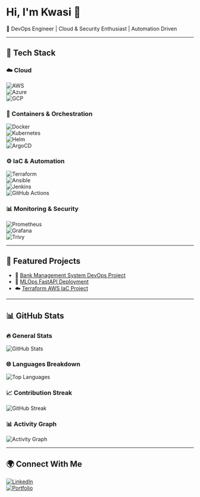 # Hi, I'm Kwasi 👋  

🚀 DevOps Engineer | Cloud & Security Enthusiast | Automation Driven  

---

## 🔧 Tech Stack  

### ☁️ Cloud  
![AWS](https://img.shields.io/badge/AWS-232F3E?style=for-the-badge&logo=amazon-aws&logoColor=white)  
![Azure](https://img.shields.io/badge/Azure-0078D4?style=for-the-badge&logo=microsoft-azure&logoColor=white)  
![GCP](https://img.shields.io/badge/GCP-4285F4?style=for-the-badge&logo=google-cloud&logoColor=white)  

### 🐳 Containers & Orchestration  
![Docker](https://img.shields.io/badge/Docker-2496ED?style=for-the-badge&logo=docker&logoColor=white)  
![Kubernetes](https://img.shields.io/badge/Kubernetes-326CE5?style=for-the-badge&logo=kubernetes&logoColor=white)  
![Helm](https://img.shields.io/badge/Helm-0F1689?style=for-the-badge&logo=helm&logoColor=white)  
![ArgoCD](https://img.shields.io/badge/ArgoCD-FB542B?style=for-the-badge&logo=argo&logoColor=white)  

### ⚙️ IaC & Automation  
![Terraform](https://img.shields.io/badge/Terraform-844FBA?style=for-the-badge&logo=terraform&logoColor=white)  
![Ansible](https://img.shields.io/badge/Ansible-EE0000?style=for-the-badge&logo=ansible&logoColor=white)  
![Jenkins](https://img.shields.io/badge/Jenkins-D24939?style=for-the-badge&logo=jenkins&logoColor=white)  
![GitHub Actions](https://img.shields.io/badge/GitHub_Actions-2088FF?style=for-the-badge&logo=github-actions&logoColor=white)  

### 📊 Monitoring & Security  
![Prometheus](https://img.shields.io/badge/Prometheus-E6522C?style=for-the-badge&logo=prometheus&logoColor=white)  
![Grafana](https://img.shields.io/badge/Grafana-F46800?style=for-the-badge&logo=grafana&logoColor=white)  
![Trivy](https://img.shields.io/badge/Trivy-1904DA?style=for-the-badge&logo=aqua&logoColor=white)  

---

## 📌 Featured Projects  
- 🏦 [Bank Management System DevOps Project](https://github.com/YOURUSERNAME/Bank-Management-System)  
- 🤖 [MLOps FastAPI Deployment](https://github.com/YOURUSERNAME/mlops-fastapi)  
- ☁️ [Terraform AWS IaC Project](https://github.com/YOURUSERNAME/terraform-aws-infra)  

---

## 📊 GitHub Stats  

### 🔥 General Stats  
![GitHub Stats](https://github-readme-stats.vercel.app/api?username=YOURUSERNAME&show_icons=true&theme=tokyonight)  

### 🌐 Languages Breakdown  
![Top Languages](https://github-readme-stats.vercel.app/api/top-langs/?username=YOURUSERNAME&layout=compact&theme=tokyonight)  

### 📈 Contribution Streak  
![GitHub Streak](https://streak-stats.demolab.com?user=YOURUSERNAME&theme=tokyonight&hide_border=false)  

### 📊 Activity Graph  
![Activity Graph](https://github-readme-activity-graph.vercel.app/graph?username=YOURUSERNAME&theme=tokyo-night)  

---

## 🌍 Connect With Me  
[![LinkedIn](https://img.shields.io/badge/LinkedIn-Connect-blue?style=for-the-badge&logo=linkedin)](https://linkedin.com/in/YOURNAME)  
[![Portfolio](https://img.shields.io/badge/Portfolio-Visit-orange?style=for-the-badge&logo=firefox)](https://yourportfolio.com)  
